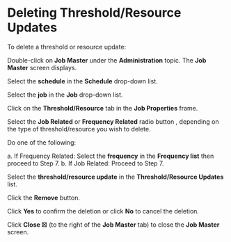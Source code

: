 # Deleting Threshold/Resource Updates

To delete a threshold or resource update:

Double-click on **Job Master** under the **Administration** topic. The
**Job Master** screen displays.

Select the **schedule** in the **Schedule** drop-down list.

Select the **job** in the **Job** drop-down list.

Click on the **Threshold/Resource** tab in the **Job Properties** frame.

Select the **Job Related** or **Frequency Related** radio button ,
depending on the type of threshold/resource you wish to delete.

Do one of the following:

a.  If Frequency Related: Select the **frequency** in     the **Frequency list** then proceed to Step 7.
b.  If Job Related: Proceed to Step 7.

Select the **threshold/resource update** in the **Threshold/Resource
Updates** list.

Click the **Remove** button.

Click **Yes** to confirm the deletion or click **No** to cancel the
deletion.

Click **Close ☒** (to the right of the **Job Master** tab) to close the
**Job Master** screen.
